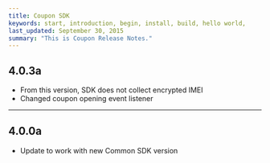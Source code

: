 ```yaml
---
title: Coupon SDK
keywords: start, introduction, begin, install, build, hello world,
last_updated: September 30, 2015
summary: "This is Coupon Release Notes."
---
```


## 4.0.3a
* From this version, SDK does not collect encrypted IMEI
* Changed coupon opening event listener

---

## 4.0.0a
* Update to work with new Common SDK version

